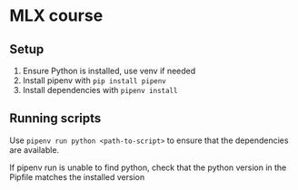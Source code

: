 # MLX course

## Setup

1. Ensure Python is installed, use venv if needed
2. Install pipenv with `pip install pipenv`
3. Install dependencies with `pipenv install`

## Running scripts

Use `pipenv run python <path-to-script>` to ensure that the dependencies are available.

If pipenv run is unable to find python, check that the python version in the Pipfile matches the installed version
